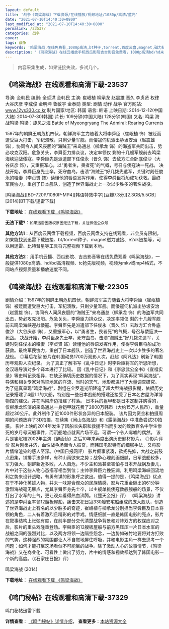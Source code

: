 ```yaml
---
layout: default
title: '战争《鸣梁海战》下载资源/在线播放/视频地址/1080p/高清/蓝光'
date: "2021-07-10T14:40:30+0800"
last_modified_at: "2021-07-10T14:40:30+0800"
permalink: /23537/
categories: 战争
cover:
tags: 战争
keywords: '鸣梁海战,在线免费看,1080p高清,bt种子,torrent,百度云盘,magnet,磁力链,迅雷下载资源'
description: '《鸣梁海战》在线云播放手机西瓜影院吉吉影音免费看，1080p高清bd/hd未删减完整版和tc抢先枪版，mkv/mp4格式，附带bt/torrent种子、magnet/磁力链、百度云盘、网盘资源迅雷下载链接'
---
```


>内容采集生成，如果链接失效，多试几个。


## 《鸣梁海战》在线观看和高清下载-23537

导演: 金韩民 编剧: 全哲洪 金韩民 主演: 崔岷植 柳承龙 赵震雄 晋久 李贞贤 权律 大谷庆彦 李成俊 金明坤 鲁敏宇 金泰勋 类型: 剧情 动作 战争 官方网站: www.12vs330.co.kr 制片国家/地区: 韩国 语言: 韩语 上映日期: 2014-12-12(中国大陆) 2014-07-30(韩国) 片长: 109分钟(中国大陆) 128分钟(韩国) 又名: 鸣梁 海战鸣梁 鸣梁：旋风之海 Battle of Myeongryang The Admiral: Roaring Currents

1597年的朝鲜王朝危机四伏，朝鲜海军主力随着大将李舜臣（崔岷植 饰）被贬而遭受巨大打击，军纪溃散，只剩少量军舰。而倭寇伺机派出胁坂安治（赵震雄 饰），协同令人闻风丧胆的“海贼王”来岛通总（柳承龙 饰）的海盗军共同出击，势必攻克汉阳。危急关头，李舜臣力排众议，决定率领仅 剩的十几艘军舰前去鸣梁海峡迎战倭寇。李舜臣先是派遣部下任俊永（晋久 饰）去敌方汇合卧底俊沙（大谷庆彦 饰），又重振军心，以“勇者生，畏者死”的气概，号召与倭寇决一死战。 决战开始，李舜臣身先士卒，死守血岛，击溃“海贼王”好几拨先遣军，关键时刻任俊永的哑妻（李贞贤 饰）读懂他的唇语发挥作用，使得李舜臣将船成功获救。最终军民协力，重创了日本舰队，创造了世界海战史上一次以少胜多的著名战役。


[鸣梁海战][BD-720P/1080P-MP4][韩语特效中字][豆瓣7.3分][2.3GB/5.5GB][2014][BT下载/迅雷下载]

**下载地址**： [在线观看下载 《鸣梁海战》](https://www.btdx8.com/torrent/roaring_currents_2014.html) 


**无法下载?**：`如果迅雷因版权原因无法下载，关注微信公众号 `

**其他方法1**：从百度云网盘下载视频，百度云网盘支持在线观看，非会员有限制，如果能找到迅雷下载链接、bt/torrent种子、magnet磁力链接、e2dk链接等，可以用迅雷、比特彗星等工具将完整视频下载到本地。

**其他方法2**：用手机云播、西瓜影院、吉吉影音等在线免费观看《鸣梁海战》，一般提供1080p高清、hd/bd高清视频、tc抢先版视频，视频为mkv或mp4格式，不同站点视频质量和播放速度不同。


## 《鸣梁海战》在线观看和高清下载-22305

剧情介绍：1597年的朝鲜王朝危机四伏，朝鲜海军主力随着大将李舜臣（崔岷植 饰）被贬而遭受巨大打击，军纪溃散，只剩少量军舰。而倭寇伺机派出胁坂安治（赵震雄 饰），协同令人闻风丧胆的“海贼王”来岛通总（柳承龙 饰）的海盗军共同出击，势必攻克汉阳。危急关头，李舜臣力排众议，决定率领仅 剩的十几艘军舰前去鸣梁海峡迎战倭寇。李舜臣先是派遣部下任俊永（晋久 饰）去敌方汇合卧底俊沙（大谷庆彦 饰），又重振军心，以“勇者生，畏者死”的气概，号召与倭寇决一死战。 决战开始，李舜臣身先士卒，死守血岛，击溃“海贼王”好几拨先遣军，关键时刻任俊永的哑妻（李贞贤 饰）读懂他的唇语发挥作用，使得李舜臣将船成功获救。最终军民协力，重创了日本舰队，创造了世界海战史上一次以少胜多的著名战役。   ◎幕后花絮   影片在韩国动员1700万观影人次，赶超《阿凡达》刷新了韩国历年观影人次纪录。 为了真正了解书写《乱中日记》时李舜臣将军的所思所想，金汉珉导演对多个译本进行了比较。 因《乱中日记》和《李忠武公全书》《宣祖实录》等史料记录相异，在缺乏确切历史数据的情况下，为了真实再现“鸣梁海战”，导演和相关专家对鸣梁地区的洋流、当时的天气、地形都进行了大量调查研究。 为了逼真呈现“鸣梁海战”，剧组在全罗道光阳建造了超大型海战摄影棚，依据历史记录搭建了4艘1:1的大船，特别是一些日本战船的搭建还接受了日本名古屋海洋博物馆的建议。并在鸣梁岸边搭建了村落。 日本兵的盔甲都是日本定制并购得的，仅柳承龙饰演的来岛通总一身铠甲就花费了2800万韩币（大约15万人民币），重量超过30公斤。此外制作了近1000件形状各异的日本服装。 该片因为资金和拍摄周期的问题放弃了3D拍摄，在续集《闲山岛海战》和《露梁海战》中准备尝试3D拍摄。 影片上映的2014年发生了因船长失职和救援不当而引发的致数百名中学生惨死的岁月号沉船事件，而沉船地点就离片场不远，可谓一个令人唏嘘的偶然。 该片是崔岷植2002年主演《醉画仙》之后10年来再度出演历史题材影片。   ◎影片评价   影片刚柔并济，血性战争场面令人振奋，而韩国电影特有的细腻手法，又将影片情绪渲染的感人至深。（中国日报网评） 影片叙事紧凑，欲扬先抑，大战之前鼓点密集，铺排手法多样，有种山雨欲来之势；战争心理刻画细腻，日军战船较多，军力强大，朝鲜新近多败，人人自危，不少主和派甚至害怕与日本开战祸及妻儿，片中对于这些人物心态描写相当到位；主帅李舜臣力挽狂澜，利用鸣梁海峡回流地利之势来设计战略，有勇有谋的形象呼之欲出。值得一提的是，《鸣梁海战》优点在于不神化英雄人物，并未一味迎合观众的民族情感，影片花重金砸出的61分钟激烈海战毫无尿点，尤其李舜臣身先士卒，以主舰单挑倭寇数艘舰船的场景，不仅打出了水军的士气，更让观众看得热血沸腾。（《楚天金报》评） 《鸣梁海战》讲述的是李舜臣率领12艘板屋船，痛击来犯日寇330艘安宅船组成的庞大舰队，创造了世界海战史上有名的以少胜多的奇迹，崔岷植与柳承龙分别担当李舜臣及日本将领的角色，二人有着激烈且精彩的对手戏。情感细腻一直是韩国电影的亮点，影片在叙事结构上张弛有度，在前半部分交代清楚战争背景和对阵双方的权谋应对之后，影片的重头戏隆重登场。李舜臣的12艘板屋船与前方黑压压一片日本水军的战船之间的强烈对比，以及两方将领一边隔空怨念，一边势如破竹地要将对方打败的气势，这种强烈的氛围都让人不自觉地屏住呼吸，并和电影主角一样去思考一个问题：如何才能打赢这场看似不可能赢的战争。除了激动人心的故事情节，《鸣梁海战》又在商业化、可看性上做出了努力，片中的情感和视效都达到了韩国电影一个新的高度。（《石家庄日报》评）


鸣梁海战 (2014)

**下载地址**： [在线观看下载 《鸣梁海战》](https://www.btbtdy.me/btdy/dy579.html) 


## 《鸣门秘帖》在线观看和高清下载-37329




鸣门秘帖迅雷下载

**详情查看**： [《鸣门秘帖》详情介绍](/movie/37329/)， **查看更多**：[本站资源大全](/movie/t/all/)

